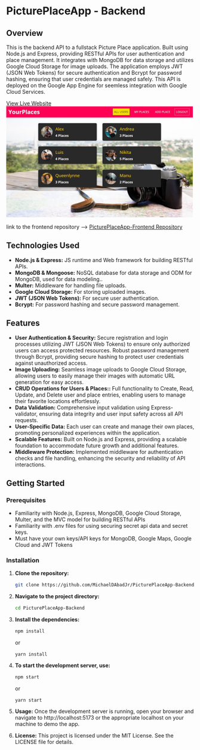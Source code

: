 # PicturePlaceApp - Backend

## Overview

This is the backend API to a fullstack Picture Place application. Built using Node.js and Express, providing RESTful APIs for user authentication and place management. It integrates with MongoDB for data storage and utilizes Google Cloud Storage for image uploads. The application employs JWT (JSON Web Tokens) for secure authentication and Bcrypt for password hashing, ensuring that user credentials are managed safely. This API is deployed on the Google App Engine for seemless integration with Google Cloud Services.

<a href="https://junmike-picture-place.netlify.app/" target="_blank">View Live Website</a>
</br>
<img src="https://raw.githubusercontent.com/MichaelDAbadJr/assets/refs/heads/main/PicturePlace-Cover.jpg" width="500">

link to the frontend repository -->
<a href="https://github.com/MichaelDAbadJr/PicturePlaceApp-Frontend/" target="_blank">PicturePlaceApp-Frontend Repository</a>

## Technologies Used

- **Node.js & Express:** JS runtime and Web framework for building RESTful APIs.
- **MongoDB & Mongoose:** NoSQL database for data storage and ODM for MongoDB, used for data modeling..
- **Multer:** Middleware for handling file uploads.
- **Google Cloud Storage:** For storing uploaded images.
- **JWT (JSON Web Tokens):** For secure user authentication.
- **Bcrypt:** For password hashing and secure password management.

## Features

- **User Authentication & Security:** Secure registration and login processes utilizing JWT (JSON Web Tokens) to ensure only authorized users can access protected resources. Robust password management through Bcrypt, providing secure hashing to protect user credentials against unauthorized access.
- **Image Uploading:** Seamless image uploads to Google Cloud Storage, allowing users to easily manage their images with automatic URL generation for easy access.
- **CRUD Operations for Users & Places::** Full functionality to Create, Read, Update, and Delete user and place entries, enabling users to manage their favorite locations effortlessly.
- **Data Validation:** Comprehensive input validation using Express-validator, ensuring data integrity and user input safety across all API requests.
- **User-Specific Data:** Each user can create and manage their own places, promoting personalized experiences within the application.
- **Scalable Features:** Built on Node.js and Express, providing a scalable foundation to accommodate future growth and additional features.
- **Middleware Protection:** Implemented middleware for authentication checks and file handling, enhancing the security and reliability of API interactions.

## Getting Started

### Prerequisites

- Familiarity with Node.js, Express, MongoDB, Google Cloud Storage, Multer, and the MVC model for building RESTful APIs
- Familiarity with .env files for using securing secret api data and secret keys.
- Must have your own keys/API keys for MongoDB, Google Maps, Google Cloud and JWT Tokens

### Installation

1. **Clone the repository:**

   ```sh
   git clone https://github.com/MichaelDAbadJr/PicturePlaceApp-Backend
   ```

2. **Navigate to the project directory:**

   ```sh
   cd PicturePlaceApp-Backend
   ```

3. **Install the dependencies:**

   ```sh
   npm install
   ```

   or

   ```
   yarn install
   ```

4. **To start the development server, use:**

   ```sh
   npm start
   ```

   or

   ```
   yarn start
   ```

5. **Usage:**
   Once the development server is running, open your browser and navigate to http://localhost:5173 or the appropriate localhost on your machine to demo the app.

6. **License:**
   This project is licensed under the MIT License. See the LICENSE file for details.
